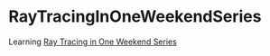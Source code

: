 # RayTracingInOneWeekendSeries

Learning [Ray Tracing in One Weekend Series](https://raytracing.github.io)
